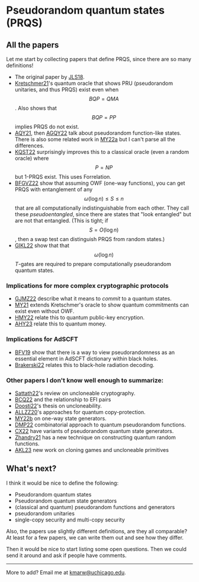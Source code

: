 # Pseudorandom quantum states (PRQS)


## All the papers
Let me start by collecting papers that define PRQS, since there are so many definitions!

* The original paper by [JLS18](https://eprint.iacr.org/2018/544.pdf). 
* [Kretschmer21](https://arxiv.org/abs/2103.09320)'s quantum oracle that shows PRU (pseudorandom unitaries, and thus PRQS) exist even when $$BQP = QMA$$. Also shows that $$BQP = PP$$ implies PRQS do not exist.
* [AQY21](https://arxiv.org/abs/2112.10020), then [AGQY22](https://arxiv.org/abs/2211.01444) talk about pseudorandom function-like states. There is also some related work in [MY22a](https://arxiv.org/pdf/2112.06369.pdf) but I can't parse all the differences.
* [KQST22](https://arxiv.org/abs/2212.00879) surprisingly improves this to a classical oracle (even a random oracle) where $$P = NP$$ but 1-PRQS exist. This uses Forrelation.
* [BFGVZ22](https://arxiv.org/abs/2211.00747) show that assuming OWF (one-way functions), you can get PRQS with entanglement of any $$\omega(\log n) \le S \le n$$ that are all computationally indistinguishable from each other. They call these *pseudoentangled*, since there are states that "look entangled" but are not that entangled. (This is tight; if $$S = O(\log n)$$, then a swap test can distinguish PRQS from random states.)
* [GIKL22](https://arxiv.org/abs/2209.14530) show that that $$\omega(\log n)$$ $T$-gates are required to prepare computationally pseudorandom quantum states.





### Implications for more complex cryptographic protocols
* [GJMZ22](https://arxiv.org/abs/2210.05138) describe what it means to *commit* to a quantum states.
* [MY21](https://arxiv.org/abs/2112.06369) extends Kretschmer's oracle to show quantum commitments can exist even without OWF.
* [HMY22](https://arxiv.org/abs/2210.05978) relate this to quantum public-key encryption.
* [AHY23](https://arxiv.org/abs/2301.09236) relate this to quantum money.

### Implications for AdSCFT
* [BFV19](https://arxiv.org/abs/1910.14646) show that there is a way to view pseudorandomness as an essential element in AdSCFT dictionary within black holes.
* [Brakerski22](https://arxiv.org/abs/2211.05491) relates this to black-hole radiation decoding.

### Other papers I don't know well enough to summarize:
* [Sattath22](https://arxiv.org/abs/2210.14265)'s review on uncloneable cryptography.
* [BCQ22](https://arxiv.org/abs/2209.04101) and the relationship to EFI pairs
* [Doosti22](https://arxiv.org/abs/2210.17545)'s thesis on uncloneability.
* [ALLZZ20](https://arxiv.org/pdf/2004.09674.pdf)'s approaches for quantum copy-protection.
* [MY22b](https://arxiv.org/pdf/2210.03394.pdf) on one-way state generators.
* [DMP22](https://eprint.iacr.org/2020/1508) combinatorial approach to quantum pseudorandom functions.
* [CX22](https://eprint.iacr.org/2022/1323.pdf) have variants of pseudorandom quantum state generators.
* [Zhandry21](https://dl.acm.org/doi/abs/10.1145/3450745) has a new technique on constructing quantum random functions.
* [AKL23](https://arxiv.org/abs/2302.01874) new work on cloning games and uncloneable primitives

## What's next?

I think it would be nice to define the following:
* Pseudorandom quantum states
* Pseudorandom quantum state generators
* (classical and quantum) pseudorandom functions and generators
* pseudorandom unitaries
* single-copy security and multi-copy security

Also, the papers use slightly different definitions, are they all comparable? At least for a few papers, we can write them out and see how they differ.

Then it would be nice to start listing some open questions. Then we could send it around and ask if people have comments.

---

More to add? Email me at [kmarw@uchicago.edu](mailto:kmarw@uchicago.edu).
